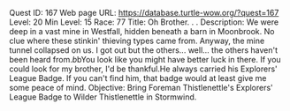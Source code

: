 Quest ID: 167
Web page URL: https://database.turtle-wow.org/?quest=167
Level: 20
Min Level: 15
Race: 77
Title: Oh Brother. . .
Description: We were deep in a vast mine in Westfall, hidden beneath a barn in Moonbrook. No clue where these stinkin' thieving types came from. Anyway, the mine tunnel collapsed on us. I got out but the others... well... the others haven't been heard from.$b$bYou look like you might have better luck in there. If you could look for my brother, I'd be thankful.He always carried his Explorers' League Badge. If you can't find him, that badge would at least give me some peace of mind.
Objective: Bring Foreman Thistlenettle's Explorers' League Badge to Wilder Thistlenettle in Stormwind.
